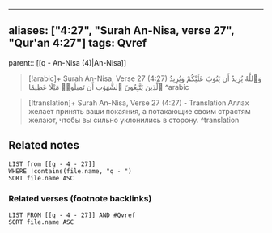 
---
aliases: ["4:27", "Surah An-Nisa, verse 27", "Qur'an 4:27"]
tags: Qvref
---

parent:: [[q - An-Nisa (4)|An-Nisa]]

> [!arabic]+ Surah An-Nisa, Verse 27 (4:27)
> <span class="quran-arabic">وَٱللَّهُ يُرِيدُ أَن يَتُوبَ عَلَيْكُمْ وَيُرِيدُ ٱلَّذِينَ يَتَّبِعُونَ ٱلشَّهَوَٰتِ أَن تَمِيلُوا۟ مَيْلًا عَظِيمًا</span>
^arabic

> [!translation]+ Surah An-Nisa, Verse 27 (4:27) - Translation
> Аллах желает принять ваши покаяния, а потакающие своим страстям желают, чтобы вы сильно уклонились в сторону.
^translation



## Related notes
```dataview
LIST from [[q - 4 - 27]]
WHERE !contains(file.name, "q - ")
SORT file.name ASC
```

### Related verses (footnote backlinks)
```dataview
LIST FROM [[q - 4 - 27]] AND #Qvref
SORT file.name ASC
```


